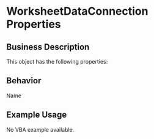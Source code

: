 # WorksheetDataConnection Properties

## Business Description
This object has the following properties:

## Behavior
Name

## Example Usage
No VBA example available.